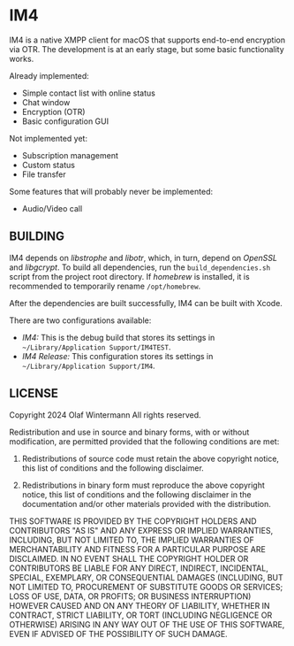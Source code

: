 IM4
===

IM4 is a native XMPP client for macOS that supports end-to-end encryption via OTR. The development
is at an early stage, but some basic functionality works.

Already implemented:
 - Simple contact list with online status
 - Chat window
 - Encryption (OTR)
 - Basic configuration GUI

Not implemented yet:
 - Subscription management
 - Custom status
 - File transfer

Some features that will probably never be implemented:
 - Audio/Video call


BUILDING
--------

IM4 depends on *libstrophe* and *libotr*, which, in turn, depend on *OpenSSL* and *libgcrypt*. To build all dependencies,
run the `build_dependencies.sh` script from the project root directory. If *homebrew* is installed, it is recommended to
temporarily rename `/opt/homebrew`.

After the dependencies are built successfully, IM4 can be built with Xcode.

There are two configurations available:
- *IM4:* This is the debug build that stores its settings in `~/Library/Application Support/IM4TEST`.
- *IM4 Release:* This configuration stores its settings in `~/Library/Application Support/IM4`.



LICENSE
-------

Copyright 2024 Olaf Wintermann All rights reserved.

Redistribution and use in source and binary forms, with or without
modification, are permitted provided that the following conditions are met:

  1. Redistributions of source code must retain the above copyright
     notice, this list of conditions and the following disclaimer.

  2. Redistributions in binary form must reproduce the above copyright
     notice, this list of conditions and the following disclaimer in the
     documentation and/or other materials provided with the distribution.

THIS SOFTWARE IS PROVIDED BY THE COPYRIGHT HOLDERS AND CONTRIBUTORS "AS IS"
AND ANY EXPRESS OR IMPLIED WARRANTIES, INCLUDING, BUT NOT LIMITED TO, THE
IMPLIED WARRANTIES OF MERCHANTABILITY AND FITNESS FOR A PARTICULAR PURPOSE
ARE DISCLAIMED. IN NO EVENT SHALL THE COPYRIGHT HOLDER OR CONTRIBUTORS BE
LIABLE FOR ANY DIRECT, INDIRECT, INCIDENTAL, SPECIAL, EXEMPLARY, OR
CONSEQUENTIAL DAMAGES (INCLUDING, BUT NOT LIMITED TO, PROCUREMENT OF
SUBSTITUTE GOODS OR SERVICES; LOSS OF USE, DATA, OR PROFITS; OR BUSINESS
INTERRUPTION) HOWEVER CAUSED AND ON ANY THEORY OF LIABILITY, WHETHER IN
CONTRACT, STRICT LIABILITY, OR TORT (INCLUDING NEGLIGENCE OR OTHERWISE)
ARISING IN ANY WAY OUT OF THE USE OF THIS SOFTWARE, EVEN IF ADVISED OF THE
POSSIBILITY OF SUCH DAMAGE.
